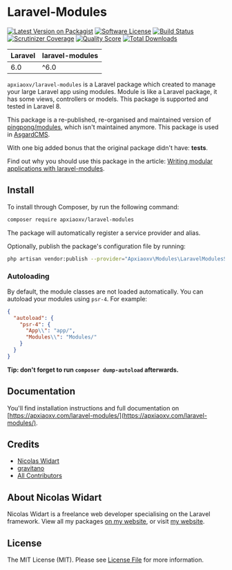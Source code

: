 # Laravel-Modules

[![Latest Version on Packagist](https://img.shields.io/packagist/v/apxiaoxv/laravel-modules.svg?style=flat-square)](https://packagist.org/packages/apxiaoxv/laravel-modules)
[![Software License](https://img.shields.io/badge/license-MIT-brightgreen.svg?style=flat-square)](LICENSE.md)
[![Build Status](https://img.shields.io/travis/apxiaoxv/laravel-modules/master.svg?style=flat-square)](https://travis-ci.org/apxiaoxv/laravel-modules)
[![Scrutinizer Coverage](https://img.shields.io/scrutinizer/coverage/g/apxiaoxv/laravel-modules.svg?maxAge=86400&style=flat-square)](https://scrutinizer-ci.com/g/apxiaoxv/laravel-modules/?branch=master)
[![Quality Score](https://img.shields.io/scrutinizer/g/apxiaoxv/laravel-modules.svg?style=flat-square)](https://scrutinizer-ci.com/g/apxiaoxv/laravel-modules)
[![Total Downloads](https://img.shields.io/packagist/dt/apxiaoxv/laravel-modules.svg?style=flat-square)](https://packagist.org/packages/apxiaoxv/laravel-modules)

| **Laravel**  |  **laravel-modules** |
|---|---|
| 6.0  | ^6.0  |

`apxiaoxv/laravel-modules` is a Laravel package which created to manage your large Laravel app using modules. Module is like a Laravel package, it has some views, controllers or models. This package is supported and tested in Laravel 8.

This package is a re-published, re-organised and maintained version of [pingpong/modules](https://github.com/pingpong-labs/modules), which isn't maintained anymore. This package is used in [AsgardCMS](https://asgardcms.com/).

With one big added bonus that the original package didn't have: **tests**.

Find out why you should use this package in the article: [Writing modular applications with laravel-modules](https://nicolaswidart.com/blog/writing-modular-applications-with-laravel-modules).

## Install

To install through Composer, by run the following command:

``` bash
composer require apxiaoxv/laravel-modules
```

The package will automatically register a service provider and alias.

Optionally, publish the package's configuration file by running:

``` bash
php artisan vendor:publish --provider="Apxiaoxv\Modules\LaravelModulesServiceProvider"
```

### Autoloading

By default, the module classes are not loaded automatically. You can autoload your modules using `psr-4`. For example:

``` json
{
  "autoload": {
    "psr-4": {
      "App\\": "app/",
      "Modules\\": "Modules/"
    }
  }
}
```

**Tip: don't forget to run `composer dump-autoload` afterwards.**

## Documentation

You'll find installation instructions and full documentation on [https://apxiaoxv.com/laravel-modules/](https://apxiaoxv.com/laravel-modules/).

## Credits

- [Nicolas Widart](https://github.com/apxiaoxv)
- [gravitano](https://github.com/gravitano)
- [All Contributors](../../contributors)

## About Nicolas Widart

Nicolas Widart is a freelance web developer specialising on the Laravel framework. View all my packages [on my website](https://apxiaoxv.com/), or visit [my website](https://nicolaswidart.com).


## License

The MIT License (MIT). Please see [License File](LICENSE.md) for more information.
